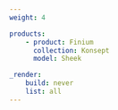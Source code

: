 ```yaml
---
weight: 4

products:
    - product: Finium
      collection: Konsept
      model: Sheek

_render:
    build: never
    list: all
---
```

